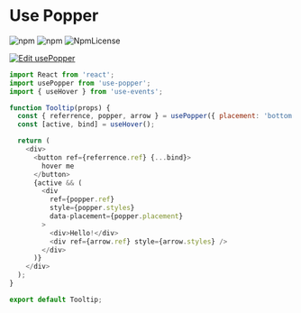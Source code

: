 # Use Popper

![npm](https://img.shields.io/npm/dt/use-popper.svg)
![npm](https://img.shields.io/npm/v/use-popper.svg)
![NpmLicense](https://img.shields.io/npm/l/use-popper.svg)

[![Edit usePopper](https://codesandbox.io/static/img/play-codesandbox.svg)](https://codesandbox.io/s/ww293zr265?fontsize=14)

```js
import React from 'react';
import usePopper from 'use-popper';
import { useHover } from 'use-events';

function Tooltip(props) {
  const { referrence, popper, arrow } = usePopper({ placement: 'bottom' });
  const [active, bind] = useHover();

  return (
    <div>
      <button ref={referrence.ref} {...bind}>
        hover me
      </button>
      {active && (
        <div
          ref={popper.ref}
          style={popper.styles}
          data-placement={popper.placement}
        >
          <div>Hello!</div>
          <div ref={arrow.ref} style={arrow.styles} />
        </div>
      )}
    </div>
  );
}

export default Tooltip;
```
